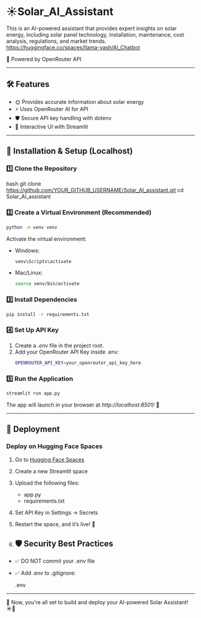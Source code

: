 # ☀️Solar_AI_Assistant

This is an AI-powered assistant that provides expert insights on solar energy, including solar panel technology, installation, maintenance, cost analysis, regulations, and market trends.  https://huggingface.co/spaces/llama-yash/AI_Chatbot

🚀 Powered by OpenRouter API  

---

## 🛠 Features
- 🌞 Provides accurate information about solar energy  
- ⚡ Uses OpenRouter AI for API  
- 🛡 Secure API key handling with dotenv  
- 🎨 Interactive UI with Streamlit  

---

## 📌 Installation & Setup (Localhost)
### 1️⃣ Clone the Repository
bash
git clone https://github.com/YOUR_GITHUB_USERNAME/Solar_AI_assistant.git
cd Solar_AI_assistant


### 2️⃣ Create a Virtual Environment (Recommended)
```bash
python -m venv venv
```

Activate the virtual environment:  
- Windows:  
  ```bash
  venv\Scripts\activate
  ```

- Mac/Linux:  
  ```bash
  source venv/bin/activate
  ```

### 3️⃣ Install Dependencies
```bash
pip install -r requirements.txt
```

### 4️⃣ Set Up API Key
1. Create a *.env* file in the project root.  
2. Add your OpenRouter API Key inside .env:  
   ```bash
   OPENROUTER_API_KEY=your_openrouter_api_key_here
   ```

### 5️⃣ Run the Application
```bash
streamlit run app.py
```

The app will launch in your browser at *http://localhost:8501/* 🎉  

---

## 🚀 Deployment
### Deploy on Hugging Face Spaces
1. Go to [Hugging Face Spaces](https://huggingface.co/spaces)  
2. Create a new Streamlit space  
3. Upload the following files:
   - app.py
   - requirements.txt
4. Set API Key in Settings → Secrets  
5. Restart the space, and it’s live! 🚀

6. ## 🛡 Security Best Practices
- ✅ DO NOT commit your .env file  
- ✅ Add .env to .gitignore:
  
  .env
  

---

🎯 Now, you're all set to build and deploy your AI-powered Solar Assistant! ☀🚀
